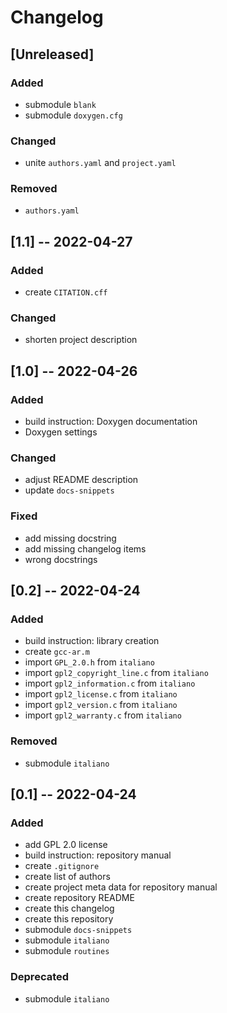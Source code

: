 <!------------------------------------------------------------------------------
--
-- Copyright (C) 2022 Kevin Matthes
--
-- This program is free software; you can redistribute it and/or modify
-- it under the terms of the GNU General Public License as published by
-- the Free Software Foundation; either version 2 of the License, or
-- (at your option) any later version.
--
-- This program is distributed in the hope that it will be useful,
-- but WITHOUT ANY WARRANTY; without even the implied warranty of
-- MERCHANTABILITY or FITNESS FOR A PARTICULAR PURPOSE.  See the
-- GNU General Public License for more details.
--
-- You should have received a copy of the GNU General Public License along
-- with this program; if not, write to the Free Software Foundation, Inc.,
-- 51 Franklin Street, Fifth Floor, Boston, MA 02110-1301 USA.
--
----
--
--  FILE
--      CHANGELOG.md
--
--  BRIEF
--      The development history of this project.
--
--  AUTHOR
--      Kevin Matthes
--
--  COPYRIGHT
--      (C) 2022 Kevin Matthes.
--      This file is licensed GPL 2 as of June 1991.
--
--  DATE
--      2022
--
--  NOTE
--      See `LICENSE' for full license.
--      See `README.md' for project details.
--
------------------------------------------------------------------------------->

# Changelog

## [Unreleased]

### Added

* submodule `blank`
* submodule `doxygen.cfg`

### Changed

* unite `authors.yaml` and `project.yaml`

### Removed

* `authors.yaml`

## [1.1] -- 2022-04-27

### Added

* create `CITATION.cff`

### Changed

* shorten project description

## [1.0] -- 2022-04-26

### Added

* build instruction:  Doxygen documentation
* Doxygen settings

### Changed

* adjust README description
* update `docs-snippets`

### Fixed

* add missing docstring
* add missing changelog items
* wrong docstrings

## [0.2] -- 2022-04-24

### Added

* build instruction:  library creation
* create `gcc-ar.m`
* import `GPL_2.0.h` from `italiano`
* import `gpl2_copyright_line.c` from `italiano`
* import `gpl2_information.c` from `italiano`
* import `gpl2_license.c` from `italiano`
* import `gpl2_version.c` from `italiano`
* import `gpl2_warranty.c` from `italiano`

### Removed

* submodule `italiano`

## [0.1] -- 2022-04-24

### Added

* add GPL 2.0 license
* build instruction:  repository manual
* create `.gitignore`
* create list of authors
* create project meta data for repository manual
* create repository README
* create this changelog
* create this repository
* submodule `docs-snippets`
* submodule `italiano`
* submodule `routines`

### Deprecated

* submodule `italiano`

<!----------------------------------------------------------------------------->
